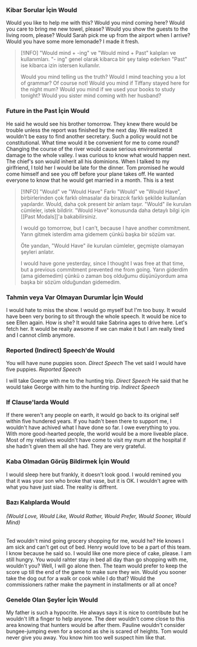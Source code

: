 ### Kibar Sorular İçin Would
Would you like to help me with this?
Would you mind coming here?
Would you care to bring me new towel, please?
Would you show the guests to the living room, please?
Would Sarah pick me up from the airport when I arrive?
Would you have some more lemonade? I made it fresh.

> [!INFO] "Would mind + -ing" ve "Would mind + Past" kalıpları ve kullanımları.
> "- ing" genel olarak kibarca bir şey talep ederken "Past" ise kibarca izin istersen kullanılır.
> 
> Would you mind telling us the truth?
> Would I mind teaching you a lot of grammar? Of course not!
> Would you mind if Tiffany stayed here for the night mum?
> Would you mind if we used your books to study tonight?
> Would you sister mind coming with her husband?

### Future in the Past İçin Would
He said he would see his brother tomorrow.
They knew there would be trouble unless the report was finished by the next day.
We realized it wouldn't be easy to find another secretary.
Such a policy would not be constitutional.
What time would it be convenient for me to come round?
Changing the course of the river would cause serious environmental damage to the whole valley.
I was curious to know what would happen next.
The chief's son would inherit all his dominions.
When I talked to my girlfriend, I told her I would be late for the dinner.
Tom promised he would come himself and see you off before your plane takes off.
He wanted everyone to know that he would get married in a month.
This is a test
> [!INFO] "Would" ve "Would Have" Farkı
> "Would" ve "Would Have", birbirlerinden çok farklı olmasalar da birazcık farklı şekilde kullanılan yapılardır. Would, daha çok present bir anlam taşır. "Would" ile kurulan cümleler, istek bildirir. "Would Have" konusunda daha detaylı bilgi için [[Past Modals]]'a bakabilirsiniz.
 > 
> I would go tomorrow, but I can’t, because I have another commitment.
> Yarın gitmek isterdim ama gidemem çünkü başka bir sözüm var.
> 
> Öte yandan, "Would Have" ile kurulan cümleler, geçmişte olamayan şeyleri anlatır. 
> 
> I would have gone yesterday, since I thought I was free at that time, but a previous commitment prevented me from going.
> Yarın giderdim (ama gidemedim) çünkü o zaman boş olduğumu düşünüyordum ama başka bir sözüm olduğundan gidemedim. 

### Tahmin veya Var Olmayan Durumlar İçin Would
I would hate to miss the show.
I would go myself but I'm too busy.
It would have been very boring to sit through the whole speech.
It would be nice to see Ellen again. How is she?
It would take Sabrina ages to drive here. Let's fetch her.
It would be really awsome if we can make it but I am really tired and I cannot climb anymore.

### Reported (Indirect) Speech'de Would
You will have nune puppies soon. *Direct Speech*
The vet said I would have five puppies. *Reported Speech*

I will take Goerge with me to the hunting trip. *Direct Speech*
He said that he would take George with him to the hunting trip. *Indirect Speech*

### If Clause'larda Would
If there weren't any people on earth, it would go back to its original self within five hundered years.
If you hadn't been there to support me, I wouldn't have achived what I have done so far. I owe everything to you.
With more good-hearted people, the world would be a more liveable place.
Most of my relatives wouldn't have come to visit my mum at the hospital if she hadn't given them all she had. They are very grateful.

### Kaba Olmadan Görüş Bildirmek İçin Would
I would sleep here but frankly, it doesn't look good.
I would remined you that it was your son who broke that vase, but it is OK.
I wouldn't agree with what you have just siad. The reality is diffrent.

### Bazı Kalıplarda Would
###### (Would Love, Would Like, Would Rather, Would Prefer, Would Sooner, Would Mind)
Ted wouldn't mind going grocery shopping for me, would he? He knows I am sick and can't get out of bed.
Henry would love to be a part of this team. I know because he said so.
I would like one more piece of cake, please. I am still hungry.
You would rahter stay in bed all day than go shopping with me, wouldn't you? Well, I will go alone then.
The team would prefer to keep the score up till the end of the game to make sure they win.
Would you sooner take the dog out for a walk or cook while I do that?
Would the commissioners rather make the payment in installments or all at once?

### Genelde Olan Şeyler İçin Would
My father is such a hypocrite. He always says it is nice to contribute but he wouldn't lift a finger to help anyone.
The deer wouldn't come close to this area knowing that hunters would be after them.
Pauline wouldn't consider bungee-jumping even for a second as she is scared of heights.
Tom would never give you away. You know him too well suspect him like that.
